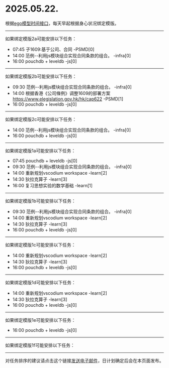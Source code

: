 # 2025.05.22.

根据[ego模型时间接口](https://gitee.com/hyg/blog/blob/master/timeflow.md)，每天早起根据身心状况绑定模版。

---
如果绑定模版2a可能安排以下任务：

- 07:45	子1609:基于公司、合同 -PSMD[0]
- 14:00	范例--利用js模块组合实现合同条款的组合。 -infra[0]
- 16:00	pouchdb + leveldb -js[0]

---
如果绑定模版2b可能安排以下任务：

- 09:30	范例--利用js模块组合实现合同条款的组合。 -infra[0]
- 14:00	根据香港《公司條例》调整1609的部署方案 https://www.elegislation.gov.hk/hk/cap622 -PSMD[1]
- 16:00	pouchdb + leveldb -js[0]

---
如果绑定模版2c可能安排以下任务：

- 14:00	范例--利用js模块组合实现合同条款的组合。 -infra[0]
- 16:00	pouchdb + leveldb -js[0]

---
如果绑定模版1a可能安排以下任务：

- 07:45	pouchdb + leveldb -js[0]
- 09:30	范例--利用js模块组合实现合同条款的组合。 -infra[0]
- 14:00	重新规划vscodium workspace -learn[2]
- 14:30	狄拉克算子 -learn[3]
- 16:00	复习思想实验的数学基础 -learn[1]

---
如果绑定模版1b可能安排以下任务：

- 09:30	范例--利用js模块组合实现合同条款的组合。 -infra[0]
- 14:00	重新规划vscodium workspace -learn[2]
- 14:30	狄拉克算子 -learn[3]
- 16:00	pouchdb + leveldb -js[0]

---
如果绑定模版1c可能安排以下任务：

- 14:00	重新规划vscodium workspace -learn[2]
- 14:30	狄拉克算子 -learn[3]
- 16:00	pouchdb + leveldb -js[0]

---
如果绑定模版1d可能安排以下任务：

- 14:00	重新规划vscodium workspace -learn[2]
- 14:30	狄拉克算子 -learn[3]
- 16:00	pouchdb + leveldb -js[0]

---
如果绑定模版1e可能安排以下任务：

- 16:00	pouchdb + leveldb -js[0]

---
如果绑定模版1f可能安排以下任务：


---
对任务排序的建议请点击这个链接<a href="mailto:huangyg@mars22.com?subject=关于2025.05.22.任务排序的建议&body=date: 2025.05.22.%0D%0Afile: ../../blog/release/time/d.20250522.md%0D%0A---请勿修改邮件主题及以上内容---%0D%0A">发送电子邮件</a>，日计划确定后会在本页面发布。